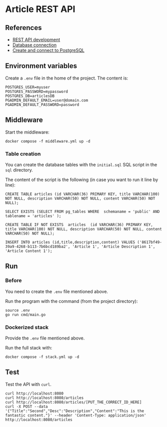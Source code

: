 # Article REST API

## References

- [REST API development](https://dev.to/janirefdez/create-a-rest-api-with-go-1j52)
- [Database connection](https://dev.to/janirefdez/connect-rest-api-to-database-with-go-d8m)
- [Create and connect to PostgreSQL](https://towardsdatascience.com/how-to-run-postgresql-and-pgadmin-using-docker-3a6a8ae918b5)

## Environment variables

Create a `.env` file in the home of the project. The content is:
```
POSTGRES_USER=myuser
POSTGRES_PASSWORD=mypassword
POSTGRES_DB=articlesDB
PGADMIN_DEFAULT_EMAIL=user@domain.com
PGADMIN_DEFAULT_PASSWORD=password
```

## Middleware

Start the middleware:
```
docker compose -f middleware.yml up -d
```

### Table creation

You can create the database tables with the `initial.sql` SQL script in the `sql` directory.

The content of the script is the following (in case you want to run it line by line):
```
CREATE TABLE articles (id VARCHAR(36) PRIMARY KEY, title VARCHAR(100) NOT NULL, description VARCHAR(50) NOT NULL, content VARCHAR(50) NOT NULL);

SELECT EXISTS (SELECT FROM pg_tables WHERE  schemaname = 'public' AND tablename = 'articles' );

CREATE TABLE IF NOT EXISTS  articles  (id VARCHAR(36) PRIMARY KEY, title VARCHAR(100) NOT NULL, description VARCHAR(50) NOT NULL, content VARCHAR(50) NOT NULL);

INSERT INTO articles (id,title,description,content) VALUES ('8617bf49-39a9-4268-b113-7b6bcd189ba2', 'Article 1', 'Article Description 1', 'Article Content 1');
```

## Run

### Before

You need to create the `.env` file mentioned above.

Run the program with the command (from the project directory):
```
source .env
go run cmd/main.go
```

### Dockerized stack

Provide the `.env` file mentioned above. 

Run the full stack with:
```
docker compose -f stack.yml up -d
```

## Test

Test the API with `curl`.
```
curl http://localhost:8080
curl http://localhost:8080/articles
curl http://localhost:8080/articles/[PUT_THE_CORRECT_ID_HERE]
curl -X POST --data '{"Title":"Second","Desc":"Description","Content":"This is the fantastic content."}' --header 'Content-Type: application/json' http://localhost:8080/articles
```